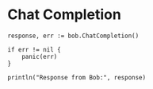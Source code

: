 # Chat Completion

```golang
response, err := bob.ChatCompletion()

if err != nil {
    panic(err)
}

println("Response from Bob:", response)
```